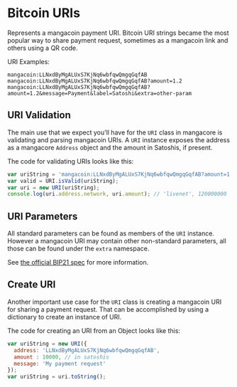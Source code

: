 # Bitcoin URIs
Represents a mangacoin payment URI. Bitcoin URI strings became the most popular way to share payment request, sometimes as a mangacoin link and others using a QR code.

URI Examples:

```
mangacoin:LLNxdByMgALUxS7KjNq6wbfqwQmgqGqfAB
mangacoin:LLNxdByMgALUxS7KjNq6wbfqwQmgqGqfAB?amount=1.2
mangacoin:LLNxdByMgALUxS7KjNq6wbfqwQmgqGqfAB?amount=1.2&message=Payment&label=Satoshi&extra=other-param
```

## URI Validation
The main use that we expect you'll have for the `URI` class in mangacore is validating and parsing mangacoin URIs. A `URI` instance exposes the address as a mangacore `Address` object and the amount in Satoshis, if present.

The code for validating URIs looks like this:

```javascript
var uriString = 'mangacoin:LLNxdByMgALUxS7KjNq6wbfqwQmgqGqfAB?amount=1.2';
var valid = URI.isValid(uriString);
var uri = new URI(uriString);
console.log(uri.address.network, uri.amount); // 'livenet', 120000000
```

## URI Parameters
All standard parameters can be found as members of the `URI` instance. However a mangacoin URI may contain other non-standard parameters, all those can be found under the `extra` namespace.

See [the official BIP21 spec](https://github.com/bitcoin/bips/blob/master/bip-0021.mediawiki) for more information.

## Create URI
Another important use case for the `URI` class is creating a mangacoin URI for sharing a payment request. That can be accomplished by using a dictionary to create an instance of URI.

The code for creating an URI from an Object looks like this:

```javascript
var uriString = new URI({
  address: 'LLNxdByMgALUxS7KjNq6wbfqwQmgqGqfAB',
  amount : 10000, // in satoshis
  message: 'My payment request'
});
var uriString = uri.toString();
```

